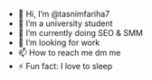 - 👋 Hi, I’m @tasnimfariha7
- 👀 I’m a university student 
- 🌱 I’m currently doing SEO & SMM
- 💞️ I’m looking for work
- 📫 How to reach me dm me
- ⚡ Fun fact: I love to sleep

<!---
tasnimfariha7/tasnimfariha7 is a ✨ special ✨ repository because its `README.md` (this file) appears on your GitHub profile.
You can click the Preview link to take a look at your changes.
--->
